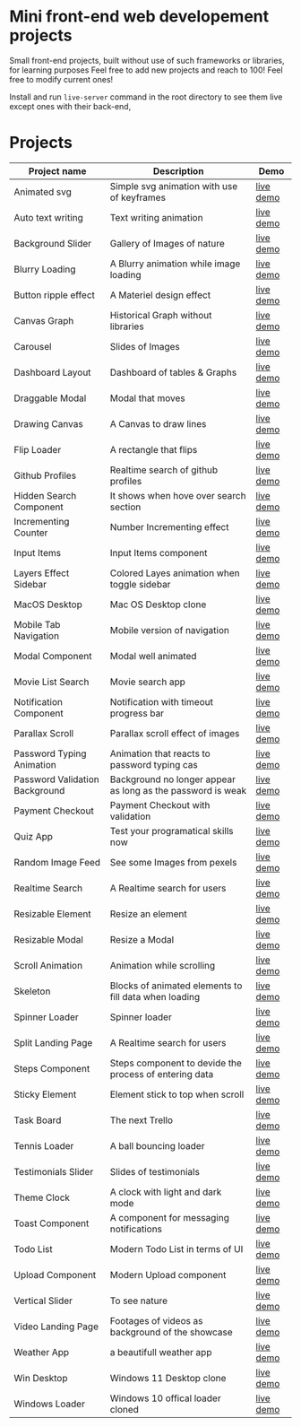 # Mini front-end web developement projects

Small front-end projects, built without use of such frameworks or libraries, for learning purposes
Feel free to add new projects and reach to 100!
Feel free to modify current ones!

Install and run `live-server` command in the root directory to see them live except ones with their back-end,


# Projects
|Project name | Description  | Demo |
--- | --- | ---|
|Animated svg|Simple svg animation with use of keyframes|[live demo](https://50-mini-projects-xi.vercel.app/animated-svg)|
|Auto text writing|Text writing animation|[live demo](https://50-mini-projects-xi.vercel.app/auto-text-writing)|
|Background Slider|Gallery of Images of nature|[live demo](https://50-mini-projects-xi.vercel.app/background-slider)|
|Blurry Loading|A Blurry animation while image loading|[live demo](https://50-mini-projects-xi.vercel.app/blurry-loading)|
|Button ripple effect|A Materiel design effect|[live demo](https://50-mini-projects-xi.vercel.app/button-ripple-effect)|
|Canvas Graph|Historical Graph without libraries|[live demo](https://50-mini-projects-xi.vercel.app/canvas-graph)|
|Carousel|Slides of Images|[live demo](https://50-mini-projects-xi.vercel.app/carousel)|
|Dashboard Layout|Dashboard of tables & Graphs|[live demo](https://50-mini-projects-xi.vercel.app/dashboard-layout)|
|Draggable Modal|Modal that moves|[live demo](https://50-mini-projects-xi.vercel.app/draggable-modal)|
|Drawing Canvas|A Canvas to draw lines|[live demo](https://50-mini-projects-xi.vercel.app/drawing-canvas)|
|Flip Loader|A rectangle that flips|[live demo](https://50-mini-projects-xi.vercel.app/flip-loader)|
|Github Profiles|Realtime search of github profiles|[live demo](https://50-mini-projects-xi.vercel.app/github-profiles)|
|Hidden Search Component|It shows when hove over search section|[live demo](https://50-mini-projects-xi.vercel.app/hidden-search-component)|
|Incrementing Counter|Number Incrementing effect|[live demo](https://50-mini-projects-xi.vercel.app/incrementing-counter)|
|Input Items|Input Items component|[live demo](https://50-mini-projects-xi.vercel.app/)|
|Layers Effect Sidebar|Colored Layes animation when toggle sidebar|[live demo](https://50-mini-projects-xi.vercel.app/layers-effect-sidebar)|
|MacOS Desktop|Mac OS Desktop clone|[live demo](https://50-mini-projects-xi.vercel.app/macos-desktop)|
|Mobile Tab Navigation|Mobile version of navigation|[live demo](https://50-mini-projects-xi.vercel.app/mobile-tab-navigation)|
|Modal Component|Modal well animated|[live demo](https://50-mini-projects-xi.vercel.app/modal-component)|
|Movie List Search|Movie search app|[live demo](https://50-mini-projects-xi.vercel.app/movie-list-search)|
|Notification Component|Notification with timeout progress bar|[live demo](https://50-mini-projects-xi.vercel.app/notification-component)|
|Parallax Scroll|Parallax scroll effect of images|[live demo](https://50-mini-projects-xi.vercel.app/parallax-scroll)|
|Password Typing Animation|Animation that reacts to password typing cas|[live demo](https://50-mini-projects-xi.vercel.app/password-typing-animation)|
|Password Validation Background|Background no longer appear as long as the password is weak|[live demo](https://50-mini-projects-xi.vercel.app/password-validation-background)|
|Payment Checkout|Payment Checkout with validation|[live demo](https://50-mini-projects-xi.vercel.app/payment-checkout)|
|Quiz App|Test your programatical skills now|[live demo](https://50-mini-projects-xi.vercel.app/quiz-app)|
|Random Image Feed|See some Images from pexels|[live demo](https://50-mini-projects-xi.vercel.app/random-image-feed)|
|Realtime Search|A Realtime search for users|[live demo](https://50-mini-projects-xi.vercel.app/realtime-search)|
|Resizable Element|Resize an element|[live demo](https://50-mini-projects-xi.vercel.app/resizable-element)|
|Resizable Modal|Resize a Modal|[live demo](https://50-mini-projects-xi.vercel.app/resizable-modal)|
|Scroll Animation|Animation while scrolling|[live demo](https://50-mini-projects-xi.vercel.app/scroll-animation)|
|Skeleton|Blocks of animated elements to fill data when loading|[live demo](https://50-mini-projects-xi.vercel.app/skeleton)|
|Spinner Loader|Spinner loader|[live demo](https://50-mini-projects-xi.vercel.app/spinner-loader)|
|Split Landing Page|A Realtime search for users|[live demo](https://50-mini-projects-xi.vercel.app/split-landingpage)|
|Steps Component|Steps component to devide the process of entering data|[live demo](https://50-mini-projects-xi.vercel.app/steps-component)|
|Sticky Element|Element stick to top when scroll|[live demo](https://50-mini-projects-xi.vercel.app/sticky-element)|
|Task Board|The next Trello|[live demo](https://50-mini-projects-xi.vercel.app/task-board)|
|Tennis Loader|A ball bouncing loader|[live demo](https://50-mini-projects-xi.vercel.app/tennis-loader)|
|Testimonials Slider|Slides of testimonials|[live demo](https://50-mini-projects-xi.vercel.app/-testimonials-slider)|
|Theme Clock|A clock with light and dark mode|[live demo](https://50-mini-projects-xi.vercel.app/theme-clock)|
|Toast Component|A component for messaging notifications|[live demo](https://50-mini-projects-xi.vercel.app/toast-component)|
|Todo List|Modern Todo List in terms of UI|[live demo](https://50-mini-projects-xi.vercel.app/todo-list)|
|Upload Component|Modern Upload component|[live demo](https://50-mini-projects-xi.vercel.app/upload-component)|
|Vertical Slider|To see nature|[live demo](https://50-mini-projects-xi.vercel.app/vertical-slider)|
|Video Landing Page|Footages of videos as background of the showcase|[live demo](https://50-mini-projects-xi.vercel.app/video-landingpage)|
|Weather App|a beautifull weather app|[live demo](https://50-mini-projects-xi.vercel.app/weather-app)|
|Win Desktop|Windows 11 Desktop clone|[live demo](https://50-mini-projects-xi.vercel.app/win-desktop)|
|Windows Loader|Windows 10 offical loader cloned|[live demo](https://50-mini-projects-xi.vercel.app/windows-loader)|
